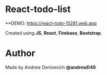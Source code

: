 # React-todo-list

**DEMO: https://react-todo-15281.web.app


Created using **JS**, **React**, **Firebase**, **Bootstrap**.

# Author
Made by Andrew Denisevich **@andrewD46**
